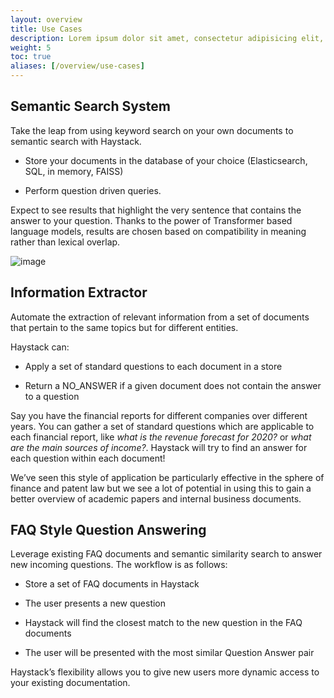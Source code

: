 ```yaml
---
layout: overview
title: Use Cases
description: Lorem ipsum dolor sit amet, consectetur adipisicing elit, nisi quisquam et eveniet nesciunt repellendus.
weight: 5
toc: true
aliases: [/overview/use-cases]
---
```


## Semantic Search System

Take the leap from using keyword search on your own documents to semantic search with Haystack.

- Store your documents in the database of your choice (Elasticsearch, SQL, in memory, FAISS)

- Perform question driven queries.

Expect to see results that highlight the very sentence that contains the answer to your question.
Thanks to the power of Transformer based language models, results are chosen based on compatibility in meaning
rather than lexical overlap.

![image](/images/search.png)

## Information Extractor

Automate the extraction of relevant information from a set of documents that pertain to the same topics but for different entities.

Haystack can:

- Apply a set of standard questions to each document in a store

- Return a NO_ANSWER if a given document does not contain the answer to a question

Say you have the financial reports for different companies over different years.
You can gather a set of standard questions which are applicable to each financial report,
like _what is the revenue forecast for 2020?_ or _what are the main sources of income?_.
Haystack will try to find an answer for each question within each document!

We’ve seen this style of application be particularly effective in the sphere of finance and patent law
but we see a lot of potential in using this to gain a better overview of academic papers and internal business documents.

## FAQ Style Question Answering

Leverage existing FAQ documents and semantic similarity search to answer new incoming questions.
The workflow is as follows:

- Store a set of FAQ documents in Haystack

- The user presents a new question

- Haystack will find the closest match to the new question in the FAQ documents

- The user will be presented with the most similar Question Answer pair

Haystack’s flexibility allows you to give new users more dynamic access to your existing documentation.

